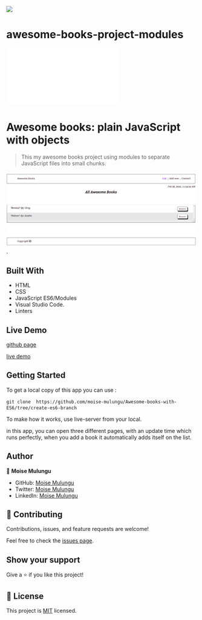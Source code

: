 ![](https://img.shields.io/badge/Microverse-blueviolet)

# awesome-books-project-modules


![](file:///home/moise/my-awesome-books-modules/index.html)

# Awesome books: plain JavaScript with objects

> This my awesome books project using modules to separate JavaScript files into small chunks. 

![screenshot](awesome-book-img/awesome-book.png).

## Built With

- HTML
- CSS
- JavaScript ES6/Modules
- Visual Studio Code.
- Linters

## Live Demo

[github page](https://moise-mulungu.github.io/Awesome-books-with-ES6/)

[live demo](http://127.0.0.1:5500/index.html)

## Getting Started

To get a local copy of this app you can use :
```
git clone  https://github.com/moise-mulungu/Awesome-books-with-ES6/tree/create-es6-branch
```
To make how it works, use live-server from your local.

in this app, you can open three different pages, with an update time which runs perfectly, when you add a book it automatically adds itself on the list.

## Author

👤 **Moise Mulungu**

- GitHub: [Moise Mulungu](https://github.com/moise-mulungu)
- Twitter: [Moise Mulungu](https://twitter.com/moise_mulungu)
- LinkedIn: [Moise Mulungu](https://www.linkedin.com/in/mo%C3%AFse-mulungu-a939831b2/)


## 🤝 Contributing

Contributions, issues, and feature requests are welcome!

Feel free to check the [issues page](https://github.com/moise-mulungu/Awesome-books-with-ES6/issues).


## Show your support

Give a ⭐️ if you like this project!

## 📝 License

This project is [MIT](./MIT.md) licensed.
 

